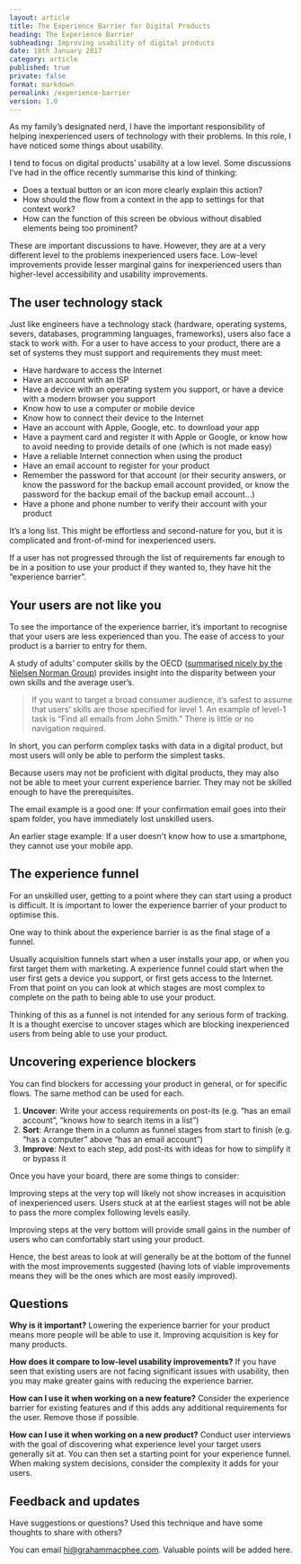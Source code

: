```yaml
---
layout: article
title: The Experience Barrier for Digital Products
heading: The Experience Barrier
subheading: Improving usability of digital products
date: 18th January 2017
category: article
published: true
private: false
format: markdown
permalink: /experience-barrier
version: 1.0
---
```


As my family’s designated nerd, I have the important responsibility of helping inexperienced users of technology with their problems. In this role, I have noticed some things about usability.

I tend to focus on digital products’ usability at a low level. Some discussions I’ve had in the office recently summarise this kind of thinking:

- Does a textual button or an icon more clearly explain this action?
- How should the flow from a context in the app to settings for that context work?
- How can the function of this screen be obvious without disabled elements being too prominent?

These are important discussions to have. However, they are at a very different level to the problems inexperienced users face. Low-level improvements provide lesser marginal gains for inexperienced users than higher-level accessibility and usability improvements.


## The user technology stack

Just like engineers have a technology stack (hardware, operating systems, severs, databases, programming languages, frameworks), users also face a stack to work with. For a user to have access to your product, there are a set of systems they must support and requirements they must meet:

- Have hardware to access the Internet
- Have an account with an ISP
- Have a device with an operating system you support, or have a device with a modern browser you support
- Know how to use a computer or mobile device
- Know how to connect their device to the Internet
- Have an account with Apple, Google, etc. to download your app
- Have a payment card and register it with Apple or Google, or know how to avoid needing to provide details of one (which is not made easy)
- Have a reliable Internet connection when using the product
- Have an email account to register for your product
- Remember the password for that account (or their security answers, or know the password for the backup email account provided, or know the password for the backup email of the backup email account...)
- Have a phone and phone number to verify their account with your product

It’s a long list. This might be effortless and second-nature for you, but it is complicated and front-of-mind for inexperienced users.

If a user has not progressed through the list of requirements far enough to be in a position to use your product if they wanted to, they have hit the “experience barrier”.


## Your users are not like you

To see the importance of the experience barrier, it’s important to recognise that your users are less experienced than you. The ease of access to your product is a barrier to entry for them.

A study of adults’ computer skills by the OECD ([summarised nicely by the Nielsen Norman Group](https://www.nngroup.com/articles/computer-skill-levels/)) provides insight into the disparity between your own skills and the average user’s.


> If you want to target a broad consumer audience, it’s safest to assume that users’ skills are those specified for level 1. An example of level-1 task is “Find all emails from John Smith.” There is little or no navigation required.

In short, you can perform complex tasks with data in a digital product, but most users will only be able to perform the simplest tasks.

Because users may not be proficient with digital products, they may also not be able to meet your current experience barrier. They may not be skilled enough to have the prerequisites.

The email example is a good one: If your confirmation email goes into their spam folder, you have immediately lost unskilled users.

An earlier stage example: If a user doesn't know how to use a smartphone, they cannot use your mobile app.


## The experience funnel

For an unskilled user, getting to a point where they can start using a product is difficult. It is important to lower the experience barrier of your product to optimise this.

One way to think about the experience barrier is as the final stage of a funnel.

Usually acquisition funnels start when a user installs your app, or when you first target them with marketing. A experience funnel could start when the user first gets a device you support, or first gets access to the Internet. From that point on you can look at which stages are most complex to complete on the path to being able to use your product.

Thinking of this as a funnel is not intended for any serious form of tracking. It is a thought exercise to uncover stages which are blocking inexperienced users from being able to use your product.


## Uncovering experience blockers

You can find blockers for accessing your product in general, or for specific flows. The same method can be used for each.

1. **Uncover**: Write your access requirements on post-its (e.g. “has an email account”, “knows how to search items in a list”)
2. **Sort**: Arrange them in a column as funnel stages from start to finish (e.g. “has a computer” above “has an email account”)
3. **Improve**: Next to each step, add post-its with ideas for how to simplify it or bypass it

Once you have your board, there are some things to consider:

Improving steps at the very top will likely not show increases in acquisition of inexperienced users. Users stuck at at the earliest stages will not be able to pass the more complex following levels easily.

Improving steps at the very bottom will provide small gains in the number of users who can comfortably start using your product.

Hence, the best areas to look at will generally be at the bottom of the funnel with the most improvements suggested (having lots of viable improvements means they will be the ones which are most easily improved).


## Questions

**Why is it important?** Lowering the experience barrier for your product means more people will be able to use it. Improving acquisition is key for many products.

**How does it compare to low-level usability improvements?** If you have seen that existing users are not facing significant issues with usability, then you may make greater gains with reducing the experience barrier.

**How can I use it when working on a new feature?** Consider the experience barrier for existing features and if this adds any additional requirements for the user. Remove those if possible.

**How can I use it when working on a new product?** Conduct user interviews with the goal of discovering what experience level your target users generally sit at. You can then set a starting point for your experience funnel. When making system decisions, consider the complexity it adds for your users.


## Feedback and updates

Have suggestions or questions? Used this technique and have some thoughts to share with others?

You can email [hi@grahammacphee.com](mailto:hi@grahammacphee.com). Valuable points will be added here.

